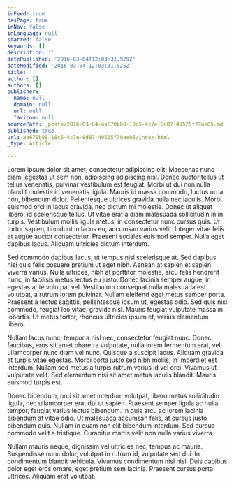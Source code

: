 ```yaml
---
inFeed: true
hasPage: true
inNav: false
inLanguage: null
starred: false
keywords: []
description: ''
datePublished: '2016-03-04T12:03:31.929Z'
dateModified: '2016-03-04T12:03:31.525Z'
title: ''
author: []
authors: []
publisher:
  name: null
  domain: null
  url: null
  favicon: null
sourcePath: _posts/2016-03-04-aa670b88-18c5-4c7e-8d87-49525f79ae85.md
published: true
url: aa670b88-18c5-4c7e-8d87-49525f79ae85/index.html
_type: Article

---
```

Lorem ipsum dolor sit amet, consectetur adipiscing elit. Maecenas nunc diam, egestas ut sem non, adipiscing adipiscing nisl. Donec auctor tellus ut tellus venenatis, pulvinar vestibulum est feugiat. Morbi ut dui non nulla blandit molestie id venenatis ligula. Mauris id massa commodo, luctus urna non, bibendum dolor. Pellentesque ultrices gravida nulla nec iaculis. Morbi euismod orci in lacus gravida, nec dictum mi molestie. Donec ut aliquet libero, id scelerisque tellus. Ut vitae erat a diam malesuada sollicitudin in in turpis. Vestibulum mollis ligula metus, in consectetur nunc cursus quis. Ut tortor sapien, tincidunt in lacus eu, accumsan varius velit. Integer vitae felis et augue auctor consectetur. Praesent sodales euismod semper. Nulla eget dapibus lacus. Aliquam ultricies dictum interdum. 

Sed commodo dapibus lacus, ut tempus nisi scelerisque at.
Sed dapibus nisi quis felis posuere pretium ut eget nibh. Aenean at sapien et sapien viverra varius. Nulla ultrices, nibh at porttitor molestie, arcu felis hendrerit nunc, in facilisis metus lectus eu justo. Donec lacinia semper augue, in egestas ante volutpat vel. Vestibulum consequat nulla malesuada est volutpat, a rutrum lorem pulvinar. Nullam eleifend eget metus semper porta. Praesent a lectus sagittis, pellentesque ipsum ut, egestas odio. Sed quis nisl commodo, feugiat leo vitae, gravida nisl. Mauris feugiat vulputate massa in lobortis.
Ut metus tortor, rhoncus ultricies ipsum et, varius elementum libero. 

Nullam lacus nunc, tempor a nisl nec, consectetur feugiat nunc. Donec faucibus, eros sit amet pharetra vulputate, nulla lorem fermentum erat, vel ullamcorper nunc diam vel nunc. Quisque a suscipit lacus. Aliquam gravida at turpis vitae egestas. Morbi porta justo sed nibh mollis, in imperdiet est interdum. Nullam sed metus a turpis rutrum varius id vel orci. Vivamus ut vulputate velit. Sed elementum nisi sit amet metus iaculis blandit. Mauris euismod turpis est. 

Donec bibendum, orci sit amet interdum volutpat, libero metus sollicitudin ligula, nec ullamcorper erat dui ut sapien. Praesent semper ligula ac nulla tempor, feugiat varius lectus bibendum. In quis arcu ac lorem lacinia bibendum at vitae odio. Ut malesuada accumsan felis, at cursus justo bibendum quis. Nullam in quam non elit bibendum interdum. Sed cursus commodo velit a tristique. Curabitur mattis velit non nulla varius viverra. 

Nullam mauris neque, dignissim vel ultricies nec, tempus ac mauris. Suspendisse nunc dolor, volutpat in rutrum id, vulputate sed dui. In condimentum blandit vehicula. Vivamus condimentum nisi nisl. Duis dapibus dolor eget eros ornare, eget pretium sem lacinia. Praesent cursus porta ultrices. Aliquam erat volutpat.